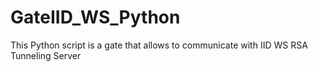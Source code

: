 # GateIID_WS_Python
This Python script is a gate that allows to communicate with IID WS RSA Tunneling Server
